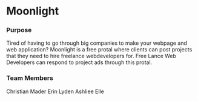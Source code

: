 # Moonlight 

### Purpose 
Tired of having to go through big companies to make your webpage and web application? Moonlight is a free protal where clients can post projects that they need to hire freelance webdevelopers for. Free Lance Web Developers can respond to project ads through this protal. 


### Team Members 
 Christian Mader 
 Erin Lyden 
 Ashliee Elle 
